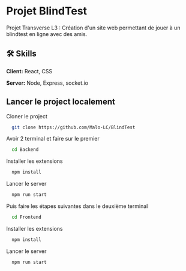 # Projet BlindTest

Projet Transverse L3 :
Création d'un site web permettant de jouer à un blindtest en ligne avec des amis.


## 🛠 Skills
**Client:** React, CSS

**Server:** Node, Express, socket.io

## Lancer le project localement

Cloner le project

```bash
  git clone https://github.com/Malo-LC/BlindTest
```
Avoir 2 terminal et faire sur le premier

```bash
  cd Backend
```

Installer les extensions

```bash
  npm install
```

Lancer le server

```bash
  npm run start
```

Puis faire les étapes suivantes dans le deuxième terminal

```bash
  cd Frontend
```

Installer les extensions

```bash
  npm install
```

Lancer le server

```bash
  npm run start
```
